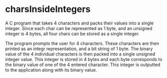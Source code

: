 # charsInsideIntegers
A C program that takes 4 characters and packs their values into a single integer. Since each char can be represented as 1 byte, and an unsigned integer is 4 bytes, all four chars can be stored as a single integer.

The program prompts the user for 4 characters. These characters are then printed
   as an integr representation, and a bit string of 1 byte. The binary value of the 4 individual characters
   is then packed into a single unsigned integer value. This integer is stored in 4 bytes and each 
   byte corresponds to the binary value of one of the 4 entered character.
   This integer is outputted to the application along with its binary value.
